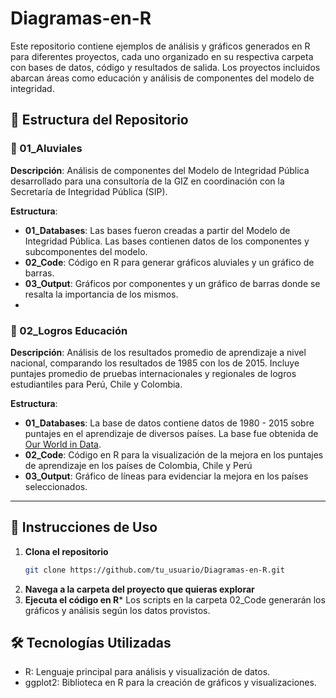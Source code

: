 # Diagramas-en-R
Este repositorio contiene ejemplos de análisis y gráficos generados en R para diferentes proyectos, cada uno organizado en su respectiva carpeta con bases de datos, código y resultados de salida. Los proyectos incluidos abarcan áreas como educación y análisis de componentes del modelo de integridad.

## 📁 Estructura del Repositorio

### 🔹 01_Aluviales

**Descripción**: Análisis de componentes del Modelo de Integridad Pública desarrollado para una consultoría de la GIZ en coordinación con la Secretaría de Integridad Pública (SIP).

**Estructura**:
- **01_Databases**: Las bases fueron creadas a partir del Modelo de Integridad Pública. Las bases contienen datos de los componentes y subcomponentes del modelo. 
- **02_Code**: Código en R para generar gráficos aluviales y un gráfico de barras.   
- **03_Output**: Gráficos por componentes y un gráfico de barras donde se resalta la importancia de los mismos. 
- 
### 🔹 02_Logros Educación

**Descripción**: Análisis de los resultados promedio de aprendizaje a nivel nacional, comparando los resultados de 1985 con los de 2015. Incluye puntajes promedio de pruebas internacionales y regionales de logros estudiantiles para Perú, Chile y Colombia.

**Estructura**:
- **01_Databases**: La base de datos contiene datos de 1980 - 2015 sobre puntajes en el aprendizaje de diversos países. La base fue obtenida de [Our World in Data](https://ourworldindata.org/grapher/learning-outcomes-1985-vs-2015?country=PER~COL).
- **02_Code**: Código en R para la visualización de la mejora en los puntajes de aprendizaje en los países de Colombia, Chile y Perú
- **03_Output**: Gráfico de líneas para evidenciar la mejora en los países seleccionados. 

---

## 🚀 Instrucciones de Uso

1. **Clona el repositorio**  
   ```bash
   git clone https://github.com/tu_usuario/Diagramas-en-R.git
   
2. **Navega a la carpeta del proyecto que quieras explorar**
3. **Ejecuta el código en R***
Los scripts en la carpeta 02_Code generarán los gráficos y análisis según los datos provistos.

## 🛠️ Tecnologías Utilizadas
- R: Lenguaje principal para análisis y visualización de datos.
- ggplot2: Biblioteca en R para la creación de gráficos y visualizaciones.


